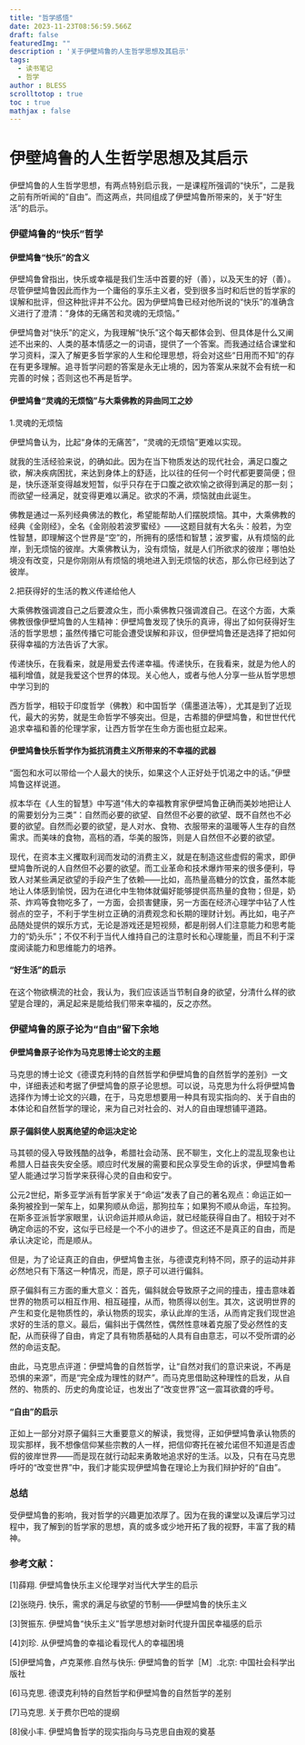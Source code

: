 ```yaml
---
title: "哲学感悟"
date: 2023-11-23T08:56:59.566Z
draft: false
featuredImg: ""
description : '关于伊壁鸠鲁的人生哲学思想及其启示'
tags: 
  - 读书笔记
  - 哲学
author : BLESS
scrolltotop : true
toc : true
mathjax : false
---
```

# 伊壁鸠鲁的人生哲学思想及其启示

伊壁鸠鲁的人生哲学思想，有两点特别启示我，一是课程所强调的“快乐”，二是我之前有所听闻的“自由”。而这两点，共同组成了伊壁鸠鲁所带来的，关于“好生活”的启示。

### 伊壁鸠鲁的“快乐”哲学

#### 伊壁鸠鲁“快乐”的含义

伊壁鸠鲁曾指出，快乐或幸福是我们生活中首要的好（善），以及天生的好（善）。尽管伊壁鸠鲁因此而作为一个庸俗的享乐主义者，受到很多当时和后世的哲学家的误解和批评，但这种批评并不公允。因为伊壁鸠鲁已经对他所说的“快乐”的准确含义进行了澄清：“身体的无痛苦和灵魂的无烦恼。”

伊壁鸠鲁对“快乐”的定义，为我理解“快乐”这个每天都体会到、但具体是什么又阐述不出来的、人类的基本情感之一的词语，提供了一个答案。而我通过结合课堂和学习资料，深入了解更多哲学家的人生和伦理思想，将会对这些“日用而不知”的存在有更多理解。追寻哲学问题的答案是永无止境的，因为答案从来就不会有统一和完善的时候；否则这也不再是哲学。

#### 伊壁鸠鲁“灵魂的无烦恼”与大乘佛教的异曲同工之妙

1.灵魂的无烦恼

伊壁鸠鲁认为，比起“身体的无痛苦”，“灵魂的无烦恼”更难以实现。

就我的生活经验来说，的确如此。因为在当下物质发达的现代社会，满足口腹之欲，解决疾病困扰，来达到身体上的舒适，比以往的任何一个时代都更要简便；但是，快乐逐渐变得越发短暂，似乎只存在于口腹之欲欢愉之欲得到满足的那一刻；而欲望一经满足，就变得更难以满足。欲求的不满，烦恼就由此诞生。

佛教是通过一系列经典佛法的教化，希望能帮助人们摆脱烦恼。其中，大乘佛教的经典《金刚经》，全名《金刚般若波罗蜜经》——这题目就有大名头：般若，为空性智慧，即理解这个世界是“空”的，所拥有的感悟和智慧；波罗蜜，从有烦恼的此岸，到无烦恼的彼岸。大乘佛教认为，没有烦恼，就是人们所欲求的彼岸；哪怕处境没有改变，只是你刚刚从有烦恼的境地进入到无烦恼的状态，那么你已经到达了彼岸。

2.把获得好的生活的教义传递给他人

大乘佛教强调渡自己之后要渡众生，而小乘佛教只强调渡自己。在这个方面，大乘佛教很像伊壁鸠鲁的人生精神：伊壁鸠鲁发现了快乐的真谛，得出了如何获得好生活的哲学思想；虽然传播它可能会遭受误解和非议，但伊壁鸠鲁还是选择了把如何获得幸福的方法告诉了大家。

传递快乐，在我看来，就是用爱去传递幸福。传递快乐，在我看来，就是为他人的福利增值，就是我爱这个世界的体现。关心他人，或者与他人分享一些从哲学思想中学习到的

西方哲学，相较于印度哲学（佛教）和中国哲学（儒墨道法等），尤其是到了近现代，最大的劣势，就是生命哲学不够突出。但是，古希腊的伊壁鸠鲁，和世世代代追求幸福和善的伦理学家，让西方哲学在生命方面也挺立起来。

#### 伊壁鸠鲁快乐哲学作为抵抗消费主义所带来的不幸福的武器

“面包和水可以带给一个人最大的快乐，如果这个人正好处于饥渴之中的话。”伊壁鸠鲁这样说道。

叔本华在《人生的智慧》中写道“伟大的幸福教育家伊壁鸠鲁正确而美妙地把让人的需要划分为三类”：自然而必要的欲望、自然但不必要的欲望、既不自然也不必要的欲望。自然而必要的欲望，是人对水、食物、衣服带来的温暖等人生存的自然需求。而美味的食物，高档的酒，华美的服饰，则是人自然但不必要的欲望。

现代，在资本主义攫取利润而发动的消费主义，就是在制造这些虚假的需求，即伊壁鸠鲁所说的人自然但不必要的欲望。而工业革命和技术爆炸带来的很多便利，导致人对某些满足欲望的手段产生了依赖——比如，高热量高糖分的饮食，虽然本能地让人体感到愉悦，因为在进化中生物体就偏好能够提供高热量的食物；但是，奶茶、炸鸡等食物吃多了，一方面，会损害健康，另一方面在经济心理学中钻了人性弱点的空子，不利于学生树立正确的消费观念和长期的理财计划。再比如，电子产品随处提供的娱乐方式，无论是游戏还是短视频，都是削弱人们注意能力和思考能力的“奶头乐”；不仅不利于当代人维持自己的注意时长和心理能量，而且不利于深度阅读能力和思维能力的培养。

#### “好生活”的启示

在这个物欲横流的社会，我认为，我们应该适当节制自身的欲望，分清什么样的欲望是合理的，满足起来是能给我们带来幸福的，反之亦然。

### 伊壁鸠鲁的原子论为“自由”留下余地

#### 伊壁鸠鲁原子论作为马克思博士论文的主题

马克思的博士论文《德谟克利特的自然哲学和伊壁鸠鲁的自然哲学的差别》一文中，详细表述和考据了伊壁鸠鲁的原子论思想。可以说，马克思为什么将伊壁鸠鲁选择作为博士论文的兴趣，在于，马克思想要用一种具有现实指向的、关于自由的本体论和自然哲学的理论，来为自己对社会的、对人的自由理想铺平道路。

#### 原子偏斜使人脱离绝望的命运决定论

马其顿的侵入导致残酷的战争，希腊社会动荡、民不聊生，文化上的混乱现象也让希腊人日益丧失安全感。顺应时代发展的需要和民众享受生命的诉求，伊壁鸠鲁希望人能通过学习哲学来获得心灵的自由和安宁。

公元2世纪，斯多亚学派有哲学家关于“命运”发表了自己的著名观点：命运正如一条狗被拴到一架车上，如果狗顺从命运，那狗拉车；如果狗不顺从命运，车拉狗。在斯多亚派哲学家眼里，认识命运并顺从命运，就已经能获得自由了。相较于对不确定命运的不安，这似乎已经是一个不小的进步了。但这还不是真正的自由，而是承认决定论，而是顺从。

但是，为了论证真正的自由，伊壁鸠鲁主张，与德谟克利特不同，原子的运动并非必然地只有下落这一种情况，而是，原子可以进行偏斜。

原子偏斜有三方面的重大意义：首先，偏斜就会导致原子之间的撞击，撞击意味着世界的物质可以相互作用、相互碰撞，从而，物质得以创生。其次，这说明世界的产生和变化是物质性的，承认物质的现实，承认此岸的生活，从而肯定我们现世追求好的生活的意义。最后，偏斜出于偶然性，偶然性意味着克服了受必然性的支配，从而获得了自由，肯定了具有物质基础的人具有自由意志，可以不受所谓的必然的命运支配。

由此，马克思点评道：伊壁鸠鲁的自然哲学，让“自然对我们的意识来说，不再是恐惧的来源”，而是“完全成为理性的财产”。而马克思借助这种理性的启发，从自然的、物质的、历史的角度论证，也发出了“改变世界”这一震耳欲聋的呼号。

#### “自由”的启示

正如上一部分对原子偏斜三大重要意义的解读，我觉得，正如伊壁鸠鲁承认物质的现实那样，我不想像信仰某些宗教的人一样，把信仰寄托在被允诺但不知道是否虚假的彼岸世界——而是现在就行动起来勇敢地追求好的生活。以及，只有在马克思呼吁的“改变世界”中，我们才能实现伊壁鸠鲁在理论上为我们辩护好的“自由”。

### 总结

受伊壁鸠鲁的影响，我对哲学的兴趣更加浓厚了。因为在我的课堂以及课后学习过程中，我了解到的哲学家的思想，真的或多或少地开拓了我的视野，丰富了我的精神。

### 参考文献：

[1]薛翔. 伊壁鸠鲁快乐主义伦理学对当代大学生的启示 

[2]张晓丹. 快乐，需求的满足与欲望的节制——伊壁鸠鲁的快乐主义 

[3]贺振东. 伊壁鸠鲁“快乐主义”哲学思想对新时代提升国民幸福感的启示 

[4]刘珍. 从伊壁鸠鲁的幸福论看现代人的幸福困境 

[5]伊壁鸠鲁，卢克莱修.自然与快乐: 伊壁鸠鲁的哲学［M］.北京: 中国社会科学出版社

[6]马克思. 德谟克利特的自然哲学和伊壁鸠鲁的自然哲学的差别

[7]马克思. 关于费尔巴哈的提纲

[8]侯小丰. 伊壁鸠鲁哲学的现实指向与马克思自由观的奠基